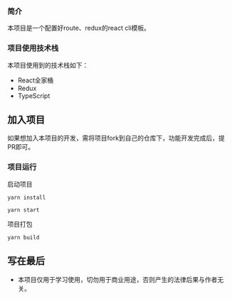 
### 简介

本项目是一个配置好route、redux的react cli模板。

### 项目使用技术栈

本项目使用到的技术栈如下：
* React全家桶
* Redux
* TypeScript

## 加入项目

如果想加入本项目的开发，需将项目fork到自己的仓库下，功能开发完成后，提PR即可。

### 项目运行

启动项目

```
yarn install
```

```
yarn start
```

项目打包

```
yarn build
```

## 写在最后

* 本项目仅用于学习使用，切勿用于商业用途，否则产生的法律后果与作者无关。
